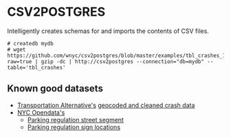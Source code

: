 CSV2POSTGRES
============


Intelligently creates schemas for and imports the contents of CSV
files.

    # createdb mydb
    # wget https://github.com/wnyc/csv2postgres/blob/master/examples/tbl_crashes_1995_2009_20111020_sample.csv.gz?raw=true | gzip -dc | http://csv2postgres --connection="db=mydb" --table='tbl_crashes'

Known good datasets
-------------------

* [Transportation Alternative's](http://crashstat.org/about) [geocoded and cleaned crash data](http://crashstat.org/sites/default/files/about/CrashStat3_Ped-Bike-Crashes_1995-2009_20111020.csv.rar)
* [NYC Opendata's](https://data.cityofnewyork.us)
  * [Parking regulation street segment](https://data.cityofnewyork.us/Transportation/Parking-Regulations-Street-Segments/9yzr-h7jq)
  * [Parking regulation sign locations](https://data.cityofnewyork.us/Transportation/Parking-Regulation-Sign-Locations/zibd-yb3i)


